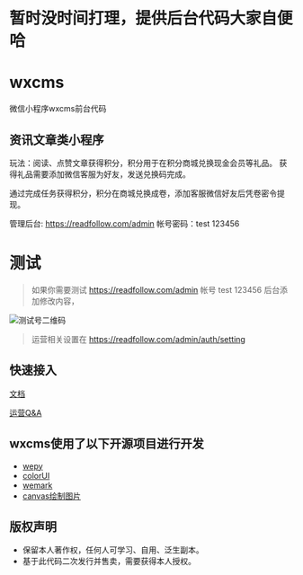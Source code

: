 #  暂时没时间打理，提供后台代码大家自便哈

# wxcms

微信小程序wxcms前台代码


## 资讯文章类小程序

玩法：阅读、点赞文章获得积分，积分用于在积分商城兑换现金会员等礼品。
获得礼品需要添加微信客服为好友，发送兑换码完成。

通过完成任务获得积分，积分在商城兑换成卷，添加客服微信好友后凭卷密令提现。

管理后台: https://readfollow.com/admin
帐号密码：test 123456




# 测试
 > 如果你需要测试 https://readfollow.com/admin   帐号 test 123456 后台添加修改内容， 
 
 ![测试号二维码](/screenshot/wxcmsdemo.jpg)
 
 > 运营相关设置在 https://readfollow.com/admin/auth/setting

## 快速接入
[文档](GUIDE.md)

[运营Q&A](Q&A.md)

## wxcms使用了以下开源项目进行开发

* [wepy](https://github.com/Tencent/wepy)
* [colorUI](https://github.com/weilanwl/ColorUI)
* [wemark](https://github.com/TooBug/wemark)
* [canvas绘制图片](https://github.com/simmzl/wepy_canvas_drawer)
 

## 版权声明

* 保留本人著作权，任何人可学习、自用、泛生副本。
* 基于此代码二次发行并售卖，需要获得本人授权。
